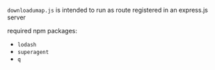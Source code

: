 `downloadumap.js` is intended to run as route registered in an express.js server

required npm packages:
- `lodash`
- `superagent`
- `q`
